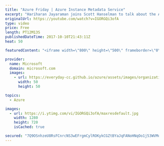 ```yaml
---
title: "Azure Friday | Azure Instance Metadata Service"
excerpt: "Hariharan Jayaraman joins Scott Hanselman to talk about the Azure Instance Metadata Service, which provides information about running virtual machine instances that you can use to manage and configure your virtual machines. Use the service to get information such as SKU, network configuration, and upcoming"
originalUrl: https://youtube.com/watch?v=IGORGQi3ofA
type: video
price: Free
length: PT12M13S
publishedDateTime: 2017-10-10T21:43:11Z
heat: 50

featuredContent: "<iframe width=\"800\" height=\"500\" frameborder=\"0\" src=\"https://www.youtube.com/embed/IGORGQi3ofA\" allow=\"accelerometer; autoplay; encrypted-media; gyroscope; picture-in-picture\" allowfullscreen></iframe>"

provider:
  name: Microsoft
  domain: microsoft.com
  images:
    - url: https://everyday-cc.github.io/azure/assets/images/organizations/microsoft.com-50x50.jpg
      width: 50
      height: 50

topics:
  - Azure

images:
  - url: https://i.ytimg.com/vi/IGORGQi3ofA/maxresdefault.jpg
    width: 1280
    height: 720
    isCached: true

secured: "7Q9OSnhzeU8RsFCnrcNS3wEFrgmCylROKykCGZtBYaJqFANoHNqOo1j53WVMq65yUAsVJJqNRySrDB2SI+MIUNg56HlyDr6IeqK0Spa472xgZjYTxVnHiIcc/tp9nELM5avp6X/NcjB8c4ptNS2tEssj/wJE9wZpgBK6/HDMWVguNvV8k7xKi3eJdNqTeH+oM6CLpIkuIiLTvSFwn4ZarTW7mEf82Q6GJEtpZqG+Kh4jbIUVAirTB8Pt/iTnv+NOxs2pqzUmrAkP/YHgFJbdwGBCX/L73ajpxCN6qQ6hJjfj8JbvYc/CJsj7sixLJo9/t1VrjHR1ygp1a7FEyvxvZCzV2+nvK2l6/hSSDEYjGRsZNn1+iwcQgUr2ZEpPgjM6krbl9yk/SLps//sCrSAVUnzzAW43AjXZWwmVUZ2YP6E=;P8oaYbbuW6xUDYxz56StlA=="
---
```


